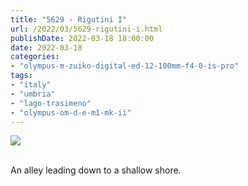 ```yaml
---
title: "5629 - Rigutini I"
url: /2022/03/5629-rigutini-i.html
publishDate: 2022-03-18 18:00:00
date: 2022-03-18
categories:
- "olympus-m-zuiko-digital-ed-12-100mm-f4-0-is-pro"
tags:
- "italy"
- "umbria"
- "lago-trasimeno"
- "olympus-om-d-e-m1-mk-ii"
---
```

<div class="container">
<div class="center"><a target="_blank" href="https://d25zfm9zpd7gm5.cloudfront.net/1200x1200/2019/20190904_104338_lr.jpg"><img class="webfeedsFeaturedVisual" src="https://d25zfm9zpd7gm5.cloudfront.net/0600x0600/2019/20190904_104338_lr.jpg" /></a></div>
</div>
<br />

An alley leading down to a shallow shore.
